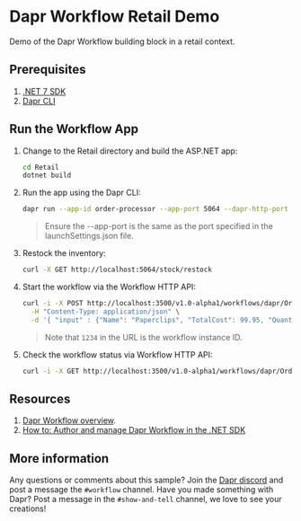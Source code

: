 # Dapr Workflow Retail Demo

Demo of the Dapr Workflow building block in a retail context.

## Prerequisites

1. [.NET 7 SDK](https://dotnet.microsoft.com/download/dotnet/7.0)
2. [Dapr CLI](https://docs.dapr.io/getting-started/install-dapr-cli/)

## Run the Workflow App

1. Change to the Retail directory and build the ASP.NET app:

    ```bash
    cd Retail
    dotnet build
    ```

2. Run the app using the Dapr CLI:

    ```bash
    dapr run --app-id order-processor --app-port 5064 --dapr-http-port 3500 --resources-path ./Resources dotnet run
    ```

    > Ensure the --app-port is the same as the port specified in the launchSettings.json file.

3. Restock the inventory:

    ```bash
    curl -X GET http://localhost:5064/stock/restock
    ```

4. Start the workflow via the Workflow HTTP API:

   ```bash
   curl -i -X POST http://localhost:3500/v1.0-alpha1/workflows/dapr/OrderProcessingWorkflow/1234/start \
     -H "Content-Type: application/json" \
     -d '{ "input" : {"Name": "Paperclips", "TotalCost": 99.95, "Quantity": 1}}'
    ```

    > Note that `1234` in the URL is the workflow instance ID.

5. Check the workflow status via Workflow HTTP API:

    ```bash
    curl -i -X GET http://localhost:3500/v1.0-alpha1/workflows/dapr/OrderProcessingWorkflow/1234/status
    ```

## Resources

1. [Dapr Workflow overview](https://docs.dapr.io/developing-applications/building-blocks/workflow/workflow-overview/).
2. [How to: Author and manage Dapr Workflow in the .NET SDK](https://docs.dapr.io/developing-applications/sdks/dotnet/dotnet-workflow/dotnet-workflow-howto/)

## More information

Any questions or comments about this sample? Join the [Dapr discord](https://bit.ly/dapr-discord) and post a message the `#workflow` channel.
Have you made something with Dapr? Post a message in the `#show-and-tell` channel, we love to see your creations!
